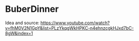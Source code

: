 # BuberDinner
Idea and source: https://www.youtube.com/watch?v=fhM0V2N1GpY&list=PLzYkqgWkHPKC-n4ehnzcgkHJxd7bC-8gW&index=1
